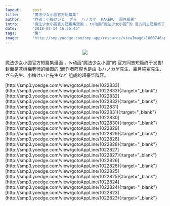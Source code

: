 ```yaml
---
layout:     post
title:      "魔法少女小圆官方短篇集"
author:     "作者：小梅けいと  ざら  ハノカゲ  KAKERU  霜月絹鯊"
intro:      "魔法少女小圆官方短篇集漫画 ，tv动画“魔法少女小圆”的 官方同志短篇终于发售!封面是苍树梅老师的绘图的 !而作者阵容也是由 もハノカゲ先生、霜月絹鯊先生、ざら先生、小梅けいと先生など 组成的超豪华阵容。"
date:       "2018-02-14 16:56:45"
tags:       "集"
image:      "http://smp.yoedge.com/smp-app/resource/viewImage/1000746appline.png"
---
```

<div style="text-align: center">
<p><img src="http://smp.yoedge.com/smp-app/resource/viewImage/1000746appline.png"/></p>
</div>
<p class="post-meta">
<span>魔法少女小圆官方短篇集漫画 ，tv动画“魔法少女小圆”的 官方同志短篇终于发售!封面是苍树梅老师的绘图的 !而作者阵容也是由 もハノカゲ先生、霜月絹鯊先生、ざら先生、小梅けいと先生など 组成的超豪华阵容。</span>
</p>
[http://smp3.yoedge.com/view/gotoAppLine/1022833](http://smp3.yoedge.com/view/gotoAppLine/1022833){:target="_blank"}
[http://smp3.yoedge.com/view/gotoAppLine/1022832](http://smp3.yoedge.com/view/gotoAppLine/1022832){:target="_blank"}
[http://smp3.yoedge.com/view/gotoAppLine/1022831](http://smp3.yoedge.com/view/gotoAppLine/1022831){:target="_blank"}
[http://smp3.yoedge.com/view/gotoAppLine/1022830](http://smp3.yoedge.com/view/gotoAppLine/1022830){:target="_blank"}
[http://smp3.yoedge.com/view/gotoAppLine/1022829](http://smp3.yoedge.com/view/gotoAppLine/1022829){:target="_blank"}
[http://smp3.yoedge.com/view/gotoAppLine/1022828](http://smp3.yoedge.com/view/gotoAppLine/1022828){:target="_blank"}
[http://smp3.yoedge.com/view/gotoAppLine/1022827](http://smp3.yoedge.com/view/gotoAppLine/1022827){:target="_blank"}
[http://smp3.yoedge.com/view/gotoAppLine/1022826](http://smp3.yoedge.com/view/gotoAppLine/1022826){:target="_blank"}
[http://smp3.yoedge.com/view/gotoAppLine/1022825](http://smp3.yoedge.com/view/gotoAppLine/1022825){:target="_blank"}
[http://smp3.yoedge.com/view/gotoAppLine/1022824](http://smp3.yoedge.com/view/gotoAppLine/1022824){:target="_blank"}
[http://smp3.yoedge.com/view/gotoAppLine/1022823](http://smp3.yoedge.com/view/gotoAppLine/1022823){:target="_blank"}


